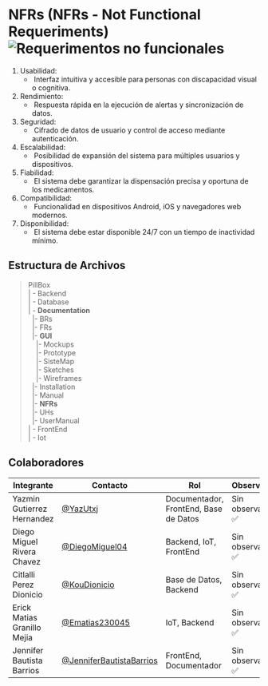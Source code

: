 # NFRs (NFRs - Not Functional Requeriments)![Requerimentos no funcionales](https://img.shields.io/badge/Microsoft_Word-2B579A?style=for-the-badge&logo=microsoft-word&logoColor=white)

1.	Usabilidad:
	- &nbsp;Interfaz intuitiva y accesible para personas con discapacidad visual o cognitiva.
2.	Rendimiento:
	- &nbsp;Respuesta rápida en la ejecución de alertas y sincronización de datos.
3.	Seguridad:
	- &nbsp;Cifrado de datos de usuario y control de acceso mediante autenticación.
4.	Escalabilidad:
	- &nbsp;Posibilidad de expansión del sistema para múltiples usuarios y dispositivos.
5.	Fiabilidad:
	- &nbsp;El sistema debe garantizar la dispensación precisa y oportuna de los medicamentos.
6.	Compatibilidad:
	- &nbsp;Funcionalidad en dispositivos Android, iOS y navegadores web modernos.
7.	Disponibilidad:
	- &nbsp;El sistema debe estar disponible 24/7 con un tiempo de inactividad mínimo.



## Estructura de Archivos

>PillBox<br>
>| - Backend <br>
>| - Database<br>
>| - **Documentation**<br>
> &nbsp;&nbsp;|- BRs<br>
> &nbsp;&nbsp;|- FRs<br>
> &nbsp;&nbsp;|- **GUI**<br>
> &nbsp;&nbsp;&nbsp;&nbsp;|- Mockups<br>
> &nbsp;&nbsp;&nbsp;&nbsp;|- Prototype<br>
> &nbsp;&nbsp;&nbsp;&nbsp;|- SisteMap<br>
> &nbsp;&nbsp;&nbsp;&nbsp;|- Sketches<br>
> &nbsp;&nbsp;&nbsp;&nbsp;|- Wireframes<br>
> &nbsp;&nbsp;|- Installation<br>
> &nbsp;&nbsp;|- Manual<br>
> &nbsp;&nbsp;|- **NFRs**<br>
> &nbsp;&nbsp;|- UHs<br>
> &nbsp;&nbsp;|- UserManual<br>
>| - FrontEnd <br>
>| - Iot <br>

## Colaboradores

|Integrante|Contacto|Rol|Observaciones|
|------------|--------|---|---|
|Yazmin Gutierrez Hernandez|[@YazUtxj](https://github.com/YazUtxj)|Documentador, FrontEnd, Base de Datos|Sin observaciones ✅|
|Diego Miguel Rivera Chavez|[@DiegoMiguel04](https://github.com/DiegoMiguel04)|Backend, IoT, FrontEnd|Sin observaciones ✅|
|Citlalli Perez Dionicio |[@KouDionicio](https://github.com/KouDionicio)|Base de Datos, Backend|Sin observaciones ✅|
|Erick Matias Granillo Mejia|[@Ematias230045](https://github.com/Ematias230045)|IoT, Backend|Sin observaciones ✅|
|Jennifer Bautista Barrios|[@JenniferBautistaBarrios](https://github.com/JenniferBautistaBarrios)|FrontEnd, Documentador|Sin observaciones ✅|
